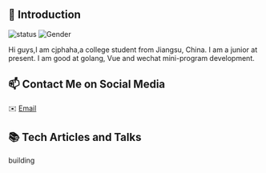 ## 👋 Introduction

![status](https://img.shields.io/badge/status-up-brightgreen) ![Gender](https://img.shields.io/badge/gender-%F0%9F%A4%B5-lightgrey)



Hi guys,I am cjphaha,a college student from Jiangsu, China. I am a junior at present. I am good at golang, Vue and wechat mini-program development.

## 📫 Contact Me on Social Media

 ✉️ [Email](mailto:caorcjp@gmail.com) 

## 📚 Tech Articles and Talks 

building